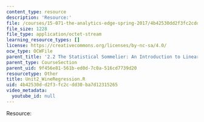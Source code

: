```yaml
---
content_type: resource
description: 'Resource:'
file: /courses/15-071-the-analytics-edge-spring-2017/4b42530dd2f3fc2cdd30ba7d12315265_Unit2_WineRegression.R
file_size: 1228
file_type: application/octet-stream
learning_resource_types: []
license: https://creativecommons.org/licenses/by-nc-sa/4.0/
ocw_type: OCWFile
parent_title: '2.2 The Statistical Sommelier: An Introduction to Linear Regression'
parent_type: CourseSection
parent_uid: 9f456e81-561b-ed0d-7c0a-516cd7739d20
resourcetype: Other
title: Unit2_WineRegression.R
uid: 4b42530d-d2f3-fc2c-dd30-ba7d12315265
video_metadata:
  youtube_id: null
---
```

Resource: